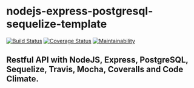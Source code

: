 # nodejs-express-postgresql-sequelize-template

[![Build Status](https://travis-ci.org/vaughan189/nodejs-express-sequelize-template.svg?branch=master)](https://travis-ci.org/vaughan189/nodejs-express-sequelize-template)
[![Coverage Status](https://coveralls.io/repos/github/vaughan189/nodejs-express-sequelize-template/badge.svg)](https://coveralls.io/github/vaughan189/nodejs-express-sequelize-template)
[![Maintainability](https://api.codeclimate.com/v1/badges/aad8a09e85de88f578d0/maintainability)](https://codeclimate.com/github/vaughan189/nodejs-express-sequelize-template/maintainability)

## Restful API with NodeJS, Express, PostgreSQL, Sequelize, Travis, Mocha, Coveralls and Code Climate.
